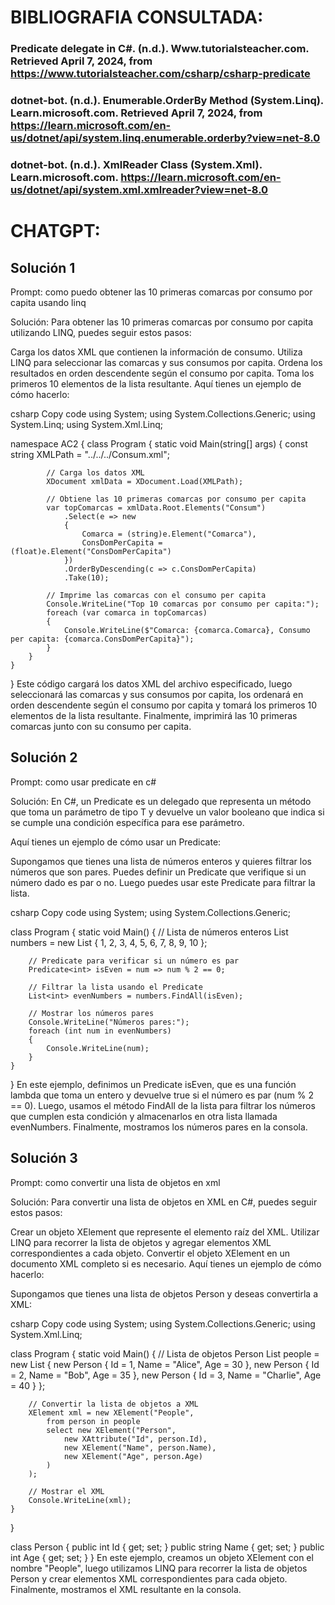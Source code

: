 # BIBLIOGRAFIA CONSULTADA:

### Predicate delegate in C#. (n.d.). Www.tutorialsteacher.com. Retrieved April 7, 2024, from https://www.tutorialsteacher.com/csharp/csharp-predicate
### dotnet-bot. (n.d.). Enumerable.OrderBy Method (System.Linq). Learn.microsoft.com. Retrieved April 7, 2024, from https://learn.microsoft.com/en-us/dotnet/api/system.linq.enumerable.orderby?view=net-8.0
### dotnet-bot. (n.d.). XmlReader Class (System.Xml). Learn.microsoft.com. https://learn.microsoft.com/en-us/dotnet/api/system.xml.xmlreader?view=net-8.0

# CHATGPT:

## Solución 1

Prompt: como puedo obtener las 10 primeras comarcas por consumo por capita usando linq

Solución: 
Para obtener las 10 primeras comarcas por consumo por capita utilizando LINQ, puedes seguir estos pasos:

Carga los datos XML que contienen la información de consumo.
Utiliza LINQ para seleccionar las comarcas y sus consumos por capita.
Ordena los resultados en orden descendente según el consumo por capita.
Toma los primeros 10 elementos de la lista resultante.
Aquí tienes un ejemplo de cómo hacerlo:

csharp
Copy code
using System;
using System.Collections.Generic;
using System.Linq;
using System.Xml.Linq;

namespace AC2
{
    class Program
    {
        static void Main(string[] args)
        {
            const string XMLPath = "../../../Consum.xml";

            // Carga los datos XML
            XDocument xmlData = XDocument.Load(XMLPath);

            // Obtiene las 10 primeras comarcas por consumo per capita
            var topComarcas = xmlData.Root.Elements("Consum")
                .Select(e => new
                {
                    Comarca = (string)e.Element("Comarca"),
                    ConsDomPerCapita = (float)e.Element("ConsDomPerCapita")
                })
                .OrderByDescending(c => c.ConsDomPerCapita)
                .Take(10);

            // Imprime las comarcas con el consumo per capita
            Console.WriteLine("Top 10 comarcas por consumo per capita:");
            foreach (var comarca in topComarcas)
            {
                Console.WriteLine($"Comarca: {comarca.Comarca}, Consumo per capita: {comarca.ConsDomPerCapita}");
            }
        }
    }
}
Este código cargará los datos XML del archivo especificado, luego seleccionará las comarcas y sus consumos por capita, los ordenará en orden descendente según el consumo por capita y tomará los primeros 10 elementos de la lista resultante. Finalmente, imprimirá las 10 primeras comarcas junto con su consumo per capita.

## Solución 2 

Prompt: como usar predicate en c#

Solución: 
En C#, un Predicate es un delegado que representa un método que toma un parámetro de tipo T y devuelve un valor booleano que indica si se cumple una condición específica para ese parámetro.

Aquí tienes un ejemplo de cómo usar un Predicate:

Supongamos que tienes una lista de números enteros y quieres filtrar los números que son pares. Puedes definir un Predicate que verifique si un número dado es par o no. Luego puedes usar este Predicate para filtrar la lista.

csharp
Copy code
using System;
using System.Collections.Generic;

class Program
{
    static void Main()
    {
        // Lista de números enteros
        List<int> numbers = new List<int> { 1, 2, 3, 4, 5, 6, 7, 8, 9, 10 };

        // Predicate para verificar si un número es par
        Predicate<int> isEven = num => num % 2 == 0;

        // Filtrar la lista usando el Predicate
        List<int> evenNumbers = numbers.FindAll(isEven);

        // Mostrar los números pares
        Console.WriteLine("Números pares:");
        foreach (int num in evenNumbers)
        {
            Console.WriteLine(num);
        }
    }
}
En este ejemplo, definimos un Predicate<int> isEven, que es una función lambda que toma un entero y devuelve true si el número es par (num % 2 == 0). Luego, usamos el método FindAll de la lista para filtrar los números que cumplen esta condición y almacenarlos en otra lista llamada evenNumbers. Finalmente, mostramos los números pares en la consola.


## Solución 3

Prompt: como convertir una lista de objetos en xml

Solución: Para convertir una lista de objetos en XML en C#, puedes seguir estos pasos:

Crear un objeto XElement que represente el elemento raíz del XML.
Utilizar LINQ para recorrer la lista de objetos y agregar elementos XML correspondientes a cada objeto.
Convertir el objeto XElement en un documento XML completo si es necesario.
Aquí tienes un ejemplo de cómo hacerlo:

Supongamos que tienes una lista de objetos Person y deseas convertirla a XML:

csharp
Copy code
using System;
using System.Collections.Generic;
using System.Xml.Linq;

class Program
{
    static void Main()
    {
        // Lista de objetos Person
        List<Person> people = new List<Person>
        {
            new Person { Id = 1, Name = "Alice", Age = 30 },
            new Person { Id = 2, Name = "Bob", Age = 35 },
            new Person { Id = 3, Name = "Charlie", Age = 40 }
        };

        // Convertir la lista de objetos a XML
        XElement xml = new XElement("People",
            from person in people
            select new XElement("Person",
                new XAttribute("Id", person.Id),
                new XElement("Name", person.Name),
                new XElement("Age", person.Age)
            )
        );

        // Mostrar el XML
        Console.WriteLine(xml);
    }
}

class Person
{
    public int Id { get; set; }
    public string Name { get; set; }
    public int Age { get; set; }
}
En este ejemplo, creamos un objeto XElement con el nombre "People", luego utilizamos LINQ para recorrer la lista de objetos Person y crear elementos XML correspondientes para cada objeto. Finalmente, mostramos el XML resultante en la consola.
